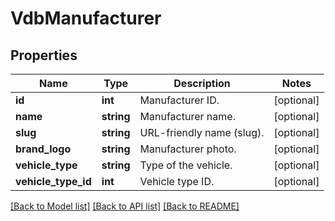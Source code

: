 # VdbManufacturer

## Properties
Name | Type | Description | Notes
------------ | ------------- | ------------- | -------------
**id** | **int** | Manufacturer ID. | [optional] 
**name** | **string** | Manufacturer name. | [optional] 
**slug** | **string** | URL-friendly name (slug). | [optional] 
**brand_logo** | **string** | Manufacturer photo. | [optional] 
**vehicle_type** | **string** | Type of the vehicle. | [optional] 
**vehicle_type_id** | **int** | Vehicle type ID. | [optional] 

[[Back to Model list]](../../README.md#documentation-for-models) [[Back to API list]](../../README.md#documentation-for-api-endpoints) [[Back to README]](../../README.md)

